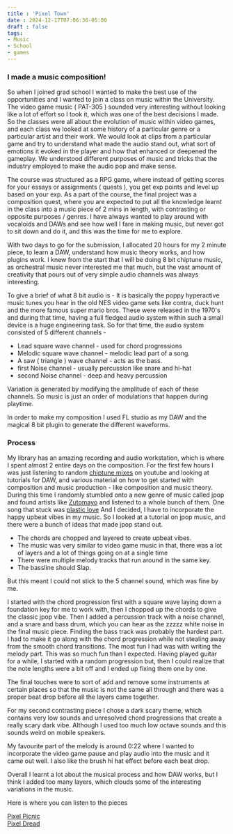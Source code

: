 ```yaml
---
title : 'Pixel Town'
date : 2024-12-17T07:06:36-05:00
draft : false
tags:
- Music
- School
- games
---
```


### I made a music composition!

So when I joined grad school I wanted to make the best use of the opportunities and I wanted to join a class on music within the University. The video game music ( PAT-305 ) sounded very interesting without looking like a lot of effort so I took it, which was one of the best decisions I made. 
So the classes were all about the evolution of music within video games, and each class we looked at some history of a particular genre or a particular artist and their work. 
We would look at clips from a particular game and try to understand what made the audio stand out, what sort of emotions it evoked in the player and how that enhanced or deepened the gameplay.
We understood different purposes of music and tricks that the industry employed to make the audio pop and make sense.

The course was structured as a RPG game, where instead of getting scores for your essays or assignments ( quests ), you get exp points and level up based on your exp.
As a part of the course, the final project was a composition quest, where you are expected to put all the knowledge learnt in the class into a music piece of 2 mins in length, with contrasting or opposite purposes / genres. I have always wanted to play around with vocaloids and DAWs and see how well I fare in making music, but never got to sit down and do it, and this was the time for me to explore. 

With two days to go for the submission, I allocated 20 hours for my 2 minute piece, to learn a DAW, understand how music theory works, and how plugins work. 
I knew from the start that I will be doing 8 bit chiptune music, as orchestral music never interested me that much, but the vast amount of creativity that pours out of very simple audio channels was always interesting.

To give a brief of what 8 bit audio is - It is basically the poppy hyperactive music tunes you hear in the old NES video game sets like contra, duck hunt and the more famous super mario bros.
These were released in the 1970's and during that time, having a full fledged audio system within such a small device is a huge engineering task. So for that time, the audio system consisted of 5 different channels - 
- Lead square wave channel - used for chord progressions
- Melodic square wave channel - melodic lead part of a song.
- A saw ( triangle ) wave channel - acts as the bass.
- first Noise channel - usually percussion like snare and hi-hat
- second Noise channel - deep and heavy percussion


Variation is generated by modifying the amplitude of each of these channels. So music is just an order of modulations that happen during playtime.

In order to make my composition I used FL studio as my DAW and the magical 8 bit plugin to generate the different waveforms.

### Process
My library has an amazing recording and audio workstation, which is where I spent almost 2 entire days on the composition. For the first few hours I was just listening to random [chiptune mixes](https://youtu.be/s_VcF1iEw90?feature=shared) on youtube and looking at tutorials for DAW, and various material on how to get started with composition and music production - like composition and music theory.
During this time I randomly stumbled onto a new genre of music called jpop and found artists like [Zutomayo](https://www.youtube.com/@ZUTOMAYO) and listened to a whole bunch of them. One song that stuck was [plastic love](https://youtu.be/T_lC2O1oIew?feature=shared) And I decided, I have to incorporate the happy upbeat vibes in my music. So I looked at a tutorial on jpop music, and there were a bunch of ideas that made jpop stand out.

- The chords are chopped and layered to create upbeat vibes.
- The music was very similar to video game music in that, there was a lot of layers and a lot of things going on at a single time
- There were multiple melody tracks that run around in the same key.
- The bassline should Slap.

But this meant I could not stick to the 5 channel sound, which was fine by me.

I started with the chord progression first with a square wave laying down a foundation key for me to work with, then I chopped up the chords to give the classic jpop vibe. Then I added a percussion track with a noise channel, and a snare and bass drum, which you can hear as the zzzzz white noise in the final music piece. Finding the bass track was probably the hardest part. I had to make it go along with the chord progression while not stealing away from the smooth chord transitions. The most fun I had was with writing the melody part. This was so much fun than I expected. Having played guitar for a while, I started with a random progression but, then I could realize that the note lengths were a bit off and I ended up fixing them one by one.

The final touches were to sort of add and remove some instruments at certain places so that the music is not the same all through and there was a proper beat drop before all the layers came together.

For my second contrasting piece I chose a dark scary theme, which contains very low sounds and unresolved chord progressions that create a really scary dark vibe. Although I used too much low octave sounds and this sounds weird on mobile speakers.

My favourite part of the melody is around 0:22 where I wanted to incorporate the video game pause and play audio into the music and it came out well. I also like the brush hi hat effect before each beat drop.

Overall I learnt a lot about the musical process and how DAW works, but I think I added too many layers, which clouds some of the interesting variations in the music. 

Here is where you can listen to the pieces

[Pixel Picnic](https://youtu.be/peviJm5uo0c?feature=shared)  
[Pixel Dread](https://youtu.be/EBK6c6CwQl0?feature=shared)

